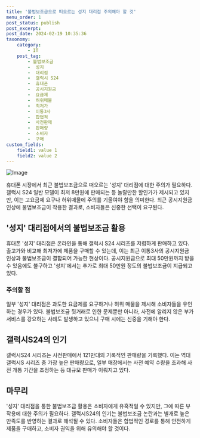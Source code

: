 ```yaml
---
title: '불법보조금으로 떠오르는 성지 대리점 주의해아 할 것'
menu_order: 1
post_status: publish
post_excerpt: 
post_date: 2024-02-19 10:35:36
taxonomy:
    category:
        - IT
    post_tag:
        - 불법보조금
        -  성지
        -  대리점
        -  갤럭시 S24
        -  휴대폰
        -  공시지원금
        -  요금제
        -  허위매물
        -  최저가
        -  이통3사
        -  합법적
        -  사전판매
        -  판매량
        -  소비자
        -  구매
custom_fields:
    field1: value 1
    field2: value 2
---
```


![Image](https://imgnews.pstatic.net/image/031/2024/02/12/0000811984_001_20240212125101082.jpg?type=w647)

휴대폰 시장에서 최근 불법보조금으로 떠오르는 '성지' 대리점에 대한 주의가 필요하다. 갤럭시 S24 일반 모델이 최저 8만원에 판매되는 등 놀랄만한 할인가가 제시되고 있지만, 이는 고요금제 요구나 허위매물에 주의를 기울여야 함을 의미한다. 최근 공시지원금 인상에 불법보조금이 작용한 결과로, 소비자들은 신중한 선택이 요구된다.
## '성지' 대리점에서의 불법보조금 활용
휴대폰 '성지' 대리점은 온라인을 통해 갤럭시 S24 시리즈를 저렴하게 판매하고 있다. 출고가와 비교해 최저가에 제품을 구매할 수 있는데, 이는 최근 이통3사의 공시지원금 인상과 불법보조금이 결합되어 가능한 현상이다. 공시지원금으로 최대 50만원까지 받을 수 있음에도 불구하고 '성지'에서는 추가로 최대 50만원 정도의 불법보조금이 지급되고 있다.
### 주의할 점
일부 '성지' 대리점은 과도한 요금제를 요구하거나 허위 매물을 제시해 소비자들을 유인하는 경우가 있다. 불법보조금 뒷거래로 인한 문제뿐만 아니라, 사전에 알리지 않은 부가서비스를 강요하는 사례도 발생하고 있으니 구매 시에는 신중을 기해야 한다.
## 갤럭시S24의 인기
갤럭시S24 시리즈는 사전판매에서 121만대의 기록적인 판매량을 기록했다. 이는 역대 갤럭시S 시리즈 중 가장 높은 판매량으로, 일부 매장에서는 사전 예약 수량을 초과해 사전 개통 기간을 조정하는 등 대규모 판매가 이뤄지고 있다.
## 마무리
'성지' 대리점을 통한 불법보조금 활용은 소비자에게 유혹적일 수 있지만, 그에 따른 부작용에 대한 주의가 필요하다. 갤럭시S24의 인기는 불법보조금 논란과는 별개로 높은 만족도를 반영하는 결과로 해석될 수 있다. 소비자들은 합법적인 경로를 통해 안전하게 제품을 구매하고, 소비자 권익을 위해 유의해야 할 것이다.
